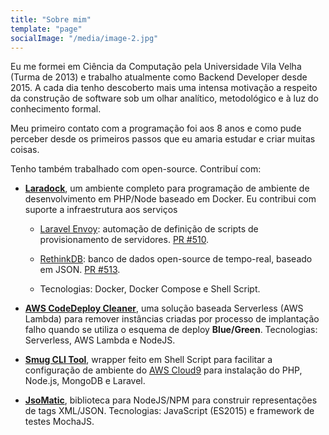 ```yaml
---
title: "Sobre mim"
template: "page"
socialImage: "/media/image-2.jpg"
---
```


Eu me formei em Ciência da Computação pela Universidade Vila Velha (Turma de 2013) e
trabalho atualmente como Backend Developer desde 2015. A cada dia tenho
descoberto mais uma intensa motivação a respeito da construção de software sob um olhar
analítico, metodológico e à luz do conhecimento formal.

Meu primeiro contato com a programação foi aos 8 anos e como pude perceber desde os primeiros 
passos que eu amaria estudar e criar muitas coisas.

Tenho também trabalhado com open-source. Contribuí com:

* [**Laradock**](https://github.com/laradock/laradock), um ambiente completo para programação
de ambiente de desenvolvimento em PHP/Node baseado em Docker. Eu contribui com suporte a
infraestrutura aos serviços
  - [Laravel Envoy](https://laravel.com/docs/6.x/envoy): automação de definição de scripts
  de provisionamento de servidores. [PR #510](https://github.com/laradock/laradock/pull/510).

  - [RethinkDB](https://rethinkdb.com/): banco de dados open-source de tempo-real, baseado
  em JSON. [PR #513](https://github.com/laradock/laradock/pull/513).

  - Tecnologias: Docker, Docker Compose e Shell Script.

* [**AWS CodeDeploy Cleaner**](https://github.com/cristiancmello/codedeploy-cleaner), uma solução
baseada Serverless (AWS Lambda) para remover instâncias criadas por processo de implantação falho
quando se utiliza o esquema de deploy **Blue/Green**. Tecnologias: Serverless, AWS Lambda e NodeJS.

* [**Smug CLI Tool**](https://github.com/cristiancmello/smug), wrapper feito em Shell Script para
facilitar a configuração de ambiente do [AWS Cloud9](https://aws.amazon.com/cloud9) para instalação
do PHP, Node.js, MongoDB e Laravel.

* [**JsoMatic**](https://github.com/cristiancmello/jsomatic), biblioteca para NodeJS/NPM para construir
representações de tags XML/JSON. Tecnologias: JavaScript (ES2015) e framework de testes MochaJS.
